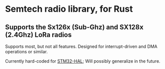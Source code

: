 # Semtech radio library, for Rust

[//]: # ([![Crate]&#40;https://img.shields.io/crates/v/semtech-radios.svg&#41;]&#40;https://crates.io/crates/semtech-radios&#41;)

[//]: # ([![Docs]&#40;https://docs.rs/semtech-radios/badge.svg&#41;]&#40;https://docs.rs/stm32-hal2&#41;)

## Supports the Sx126x (Sub-Ghz) and SX128x (2.4Ghz) LoRa radios

Supports most, but not all features. Designed for interrupt-driven and DMA operations or similar.

Currently hard-coded for [STM32-HAL](https://github.com/David-OConnor/stm32-hal); Will possibly generalize in the
future.
